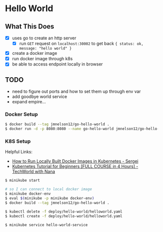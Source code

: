# Hello World

## What This Does

- [x] uses go to create an http server
  - [x] run `GET` request on `localhost:30002` to get back `{ status: ok, message: "hello world" }`
- [x] create a docker image
- [x] run docker image through k8s
- [x] be able to access endpoint locally in browser

## TODO

- need to figure out ports and how to set them up through env var
- add goodbye world service
- expand empire...

### Docker Setup

```bash
$ docker build --tag jmnelson12/go-hello-world .
$ docker run -d -p 8080:8080 --name go-hello-world jmnelson12/go-hello-world
```

### K8S Setup

Helpful Links:

- [How to Run Locally Built Docker Images in Kubernetes - Sergei](https://medium.com/swlh/how-to-run-locally-built-docker-images-in-kubernetes-b28fbc32cc1d)
- [Kubernetes Tutorial for Beginners [FULL COURSE in 4 Hours] - TechWorld with Nana](https://www.youtube.com/watch?v=X48VuDVv0do&ab_channel=TechWorldwithNana)

```bash
$ minikube start

# so I can connect to local docker image
$ minikube docker-env
$ eval $(minikube -p minikube docker-env)
$ docker build --tag jmnelson12/go-hello-world .

$ kubectl delete -f deploy/hello-world/helloworld.yaml
$ kubectl create -f deploy/hello-world/helloworld.yaml

$ minikube service hello-world-service
```
